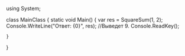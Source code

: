 using System;

class MainClass {
    static void Main() {
        var res = SquareSum(1, 2);
            Console.WriteLine("Ответ: {0}", res); //Выведет 9.
            Console.ReadKey();
        
    }
}
